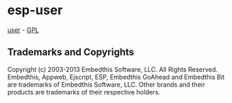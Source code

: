esp-user
===

[user](https://github.com/embedthis/pak-esp-user) - [GPL](http://www.gnu.org/licenses/gpl-2.0.html)

Trademarks and Copyrights
---
Copyright (c) 2003-2013 Embedthis Software, LLC. All Rights Reserved.
Embedthis, Appweb, Ejscript, ESP, Embedthis GoAhead and Embedthis Bit are trademarks of Embedthis Software, LLC. 
Other brands and their products are trademarks of their respective holders.
